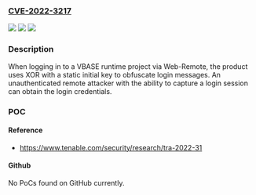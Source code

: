 ### [CVE-2022-3217](https://cve.mitre.org/cgi-bin/cvename.cgi?name=CVE-2022-3217)
![](https://img.shields.io/static/v1?label=Product&message=VISAM%20VBASE&color=blue)
![](https://img.shields.io/static/v1?label=Version&message=11.7.0.2%20&color=brightgreen)
![](https://img.shields.io/static/v1?label=Vulnerability&message=Insufficiently%20Protected%20Credentials&color=brightgreen)

### Description

When logging in to a VBASE runtime project via Web-Remote, the product uses XOR with a static initial key to obfuscate login messages. An unauthenticated remote attacker with the ability to capture a login session can obtain the login credentials.

### POC

#### Reference
- https://www.tenable.com/security/research/tra-2022-31

#### Github
No PoCs found on GitHub currently.

